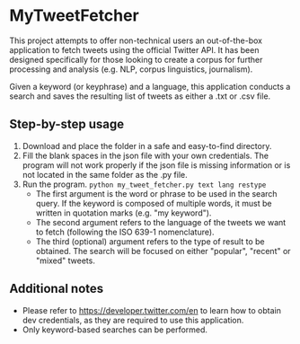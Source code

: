 # MyTweetFetcher
This project attempts to offer non-technical users an out-of-the-box application to fetch tweets using the official Twitter API. It has been designed specifically for those looking to create a corpus for further processing and analysis (e.g. NLP, corpus linguistics, journalism).

Given a keyword (or keyphrase) and a language, this application conducts a search and saves the resulting list of tweets as either a .txt or .csv file. 

## Step-by-step usage
1. Download and place the folder in a safe and easy-to-find directory.
2. Fill the blank spaces in the json file with your own credentials. The program will not work properly if the json file is missing information or is not located in the same folder as the .py file.
3. Run the program. `python my_tweet_fetcher.py text lang restype` <br />
    * The first argument is the word or phrase to be used in the search query.
    If the keyword is composed of multiple words, it must be written in quotation marks (e.g. "my keyword"). 
    * The second argument refers to the language of the tweets we want to fetch (following the ISO 639-1 nomenclature).
    * The third (optional) argument refers to the type of result to be obtained. The search will be focused on either "popular", "recent" or "mixed" tweets.
 
 ## Additional notes
 * Please refer to https://developer.twitter.com/en to learn how to obtain dev credentials, as they are required to use this application. 
 * Only keyword-based searches can be performed.
